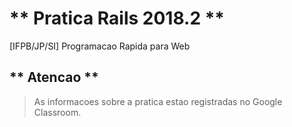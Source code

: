 # ** Pratica Rails 2018.2 **
[IFPB/JP/SI] Programacao Rapida para Web

## ** Atencao  **

> As informacoes sobre a pratica estao registradas no Google Classroom.
